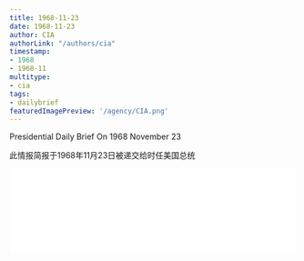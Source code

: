 ```yaml
---
title: 1968-11-23
date: 1968-11-23
author: CIA 
authorLink: "/authors/cia"
timestamp: 
- 1968
- 1968-11
multitype: 
- cia
tags: 
- dailybrief
featuredImagePreview: '/agency/CIA.png'
---
```



Presidential Daily Brief On 1968 November 23

此情报简报于1968年11月23日被递交给时任美国总统

<!--more-->





<div id="over" style="width:100%; overflow:hidden"> <iframe id="sFrame" name="sFrame" frameborder="no" border="0"  allowfullscreen marginwidth="0" scrolling="no" src = " /CIA/1968-11-23.html "  style = " position:absulute; width: 806px; top: 300;" > </iframe> </div>